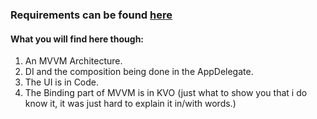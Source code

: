 ### Requirements can be found [here](https://github.com/TheAlienMann/NizekTakeHome/blob/main/iOS%20Code%20Challenge.pdf)

#### What you will find here though:
1. An MVVM Architecture.
2. DI and the composition being done in the AppDelegate.
3. The UI is in Code.
4. The Binding part of MVVM is in KVO (just what to show you that i do know it, it was just hard to explain it in/with words.)

